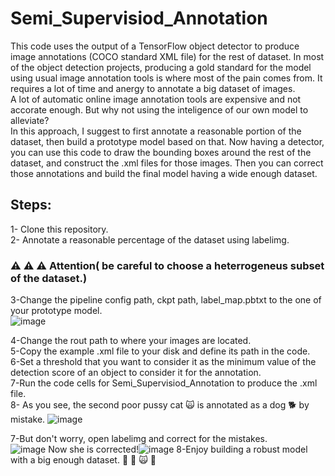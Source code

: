 # Semi_Supervisiod_Annotation
This code uses the output of a TensorFlow object detector to produce image annotations (COCO standard XML file) for the rest of dataset.
In most of the object detection projects, producing a gold standard for the model using usual image annotation tools is where most of the pain comes from. It requires a lot of time and anergy to annotate a big dataset of images. <br> 
A lot of automatic online image annotation tools are expensive and not accorate enough. But why not using the inteligence of our own model to alleviate?<br> 
In this approach, I suggest to first annotate a reasonable portion of the dataset, then build a prototype model based on that. Now having a detector, you can use this code to draw the bounding boxes around the rest of the dataset, and construct the .xml files for those images. Then you can correct those annotations and build the final model having a wide enough dataset.
## Steps:
1- Clone this repository. <br> 
2- Annotate a reasonable percentage of the dataset using labelimg.
###  :warning: :warning: :warning: Attention( be careful to choose a heterrogeneus subset of the dataset.) <br> 
3-Change the pipeline config path, ckpt path, label_map.pbtxt to the one of your prototype model. <br> 
![image](https://user-images.githubusercontent.com/73081215/145988417-80d1208e-c510-4690-b980-8937b36233d2.png)

4-Change the rout path to where your images are located. <br> 
5-Copy the example .xml file to your disk and define its path in the code.<br> 
6-Set a threshold that you want to consider it as the minimum value of the detection score of an object to consider it for the annotation.<br> 
7-Run the code cells for Semi_Supervisiod_Annotation to produce the .xml file.<br> 
8- As you see, the second poor pussy cat 🙀 is annotated as a dog  🐕 by mistake.
![image](https://user-images.githubusercontent.com/73081215/145986544-520546fe-2c47-402f-88f3-1017a860f61e.png)

7-But don't worry, open labelimg and correct for the mistakes.<br> 
![image](https://user-images.githubusercontent.com/73081215/145987468-7bba6e49-1df4-49e1-9546-c3490294b53b.png)
Now she is corrected!![image](https://user-images.githubusercontent.com/73081215/145987633-5213ab68-c415-4ca2-8101-63a1e637ae11.png)
8-Enjoy building a robust model with a big enough dataset. :dancer: :cake: 🙀 🐶 

